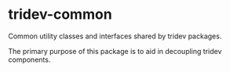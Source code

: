 # tridev-common

Common utility classes and interfaces shared by tridev packages.

The primary purpose of this package is to aid in decoupling tridev components.
